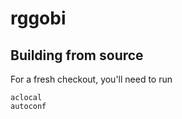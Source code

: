 # rggobi

## Building from source

For a fresh checkout, you'll need to run

```
aclocal
autoconf
```
